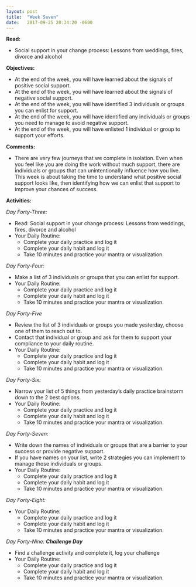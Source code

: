 ```yaml
---
layout: post
title:  "Week Seven"
date:   2017-09-25 20:34:20 -0600
---
```


**Read:**
* Social support in your change process: Lessons from weddings, fires, divorce and alcohol

**Objectives:**
* At the end of the week, you will have learned about the signals of positive social support.
* At the end of the week, you will have learned about the signals of negative social support.
* At the end of the week, you will have identified 3 individuals or groups you can enlist for support.
* At the end of the week, you will have identified any individuals or groups you need to manage to avoid negative support.
* At the end of the week, you will have enlisted 1 individual or group to support your efforts.

**Comments:**
* There are very few journeys that we complete in isolation. Even when you feel like you are doing the work without much support, there are individuals or groups that can unintentionally influence how  you live. This week is about taking the time to understand what positive social support looks like, then identifying how we can enlist that support to improve your chances of success.

**Activities:**

*Day Forty-Three:*
* Read: Social support in your change process: Lessons from weddings, fires, divorce and alcohol
* Your Daily Routine:
	* Complete your daily practice and log it
	* Complete your daily habit and log it
	* Take 10 minutes and practice your mantra or visualization.

*Day Forty-Four:*
* Make a list of 3 individuals or groups that you can enlist for support.
* Your Daily Routine:
	* Complete your daily practice and log it
	* Complete your daily habit and log it
	* Take 10 minutes and practice your mantra or visualization.

*Day Forty-Five*
* Review the list of 3 individuals or groups you made yesterday, choose one of them to reach out to.
* Contact that individual or group and ask for them to support your compliance to your daily routine.
* Your Daily Routine:
	* Complete your daily practice and log it
	* Complete your daily habit and log it
	* Take 10 minutes and practice your mantra or visualization.

*Day Forty-Six:*
* Narrow your list of 5 things from yesterday’s daily practice brainstorm down to the 2 best options.
* Your Daily Routine:
    * Complete your daily practice and log it
    * Complete your daily habit and log it
    * Take 10 minutes and practice your mantra or visualization.

*Day Forty-Seven:*
* Write down the names of individuals or groups that are a barrier to your success or provide negative support.
* If you have names on your list, write 2 strategies you can implement to manage those individuals or groups.
* Your Daily Routine:
	* Complete your daily practice and log it
	* Complete your daily habit and log it
	* Take 10 minutes and practice your mantra or visualization.

*Day Forty-Eight:*
* Your Daily Routine:
    * Complete your daily practice and log it
    * Complete your daily habit and log it
    * Take 10 minutes and practice your mantra or visualization.

*Day Forty-Nine: **Challenge Day***
* Find a challenge activity and complete it, log your challenge
* Your Daily Routine:
	* Complete your daily practice and log it
	* Complete your daily habit and log it
	* Take 10 minutes and practice your mantra or visualization.
